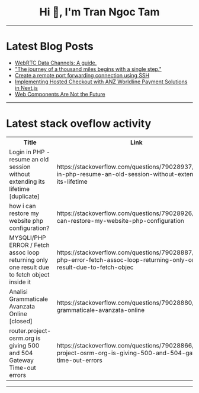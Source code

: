 <h1 align="center">Hi 👋, I'm Tran Ngoc Tam</h1>

---

# Latest Blog Posts 
<!-- BLOG-POST-LIST:START -->
- [WebRTC Data Channels: A guide.](https://dev.to/alakkadshaw/webrtc-data-channels-a-guide-58fj)
- [&quot;The journey of a thousand miles begins with a single step.&quot;](https://dev.to/imajenasyon/the-journey-of-a-thousand-miles-begins-with-a-single-step-2a5n)
- [Create a remote port forwarding connection using SSH](https://dev.to/sertxudev/create-a-remote-port-forwarding-connection-using-ssh-1kee)
- [Implementing Hosted Checkout with ANZ Worldline Payment Solutions in Next.js](https://dev.to/abdur_rakibrony_349a3f89/implementing-hosted-checkout-with-anz-worldline-payment-solutions-in-nextjs-597)
- [Web Components Are Not the Future](https://dev.to/ryansolid/web-components-are-not-the-future-48bh)
<!-- BLOG-POST-LIST:END -->

---

# Latest stack oveflow activity
<table>
  <tr><th>Title</th><th>Link</th></tr>
  <!-- STACKOVERFLOW:START --><tr><td>Login in PHP - resume an old session without extending its lifetime [duplicate]</td><td>https://stackoverflow.com/questions/79028937/login-in-php-resume-an-old-session-without-extending-its-lifetime</td></tr><tr><td>how i can restore my website php configuration?</td><td>https://stackoverflow.com/questions/79028926/how-i-can-restore-my-website-php-configuration</td></tr><tr><td>MYSQLI/PHP ERROR / Fetch assoc loop returning only one result due to fetch object inside it</td><td>https://stackoverflow.com/questions/79028887/mysqli-php-error-fetch-assoc-loop-returning-only-one-result-due-to-fetch-objec</td></tr><tr><td>Analisi Grammaticale Avanzata Online [closed]</td><td>https://stackoverflow.com/questions/79028880/analisi-grammaticale-avanzata-online</td></tr><tr><td>router.project-osrm.org is giving 500 and 504 Gateway Time-out errors</td><td>https://stackoverflow.com/questions/79028866/router-project-osrm-org-is-giving-500-and-504-gateway-time-out-errors</td></tr><!-- STACKOVERFLOW:END -->
</table>

---


